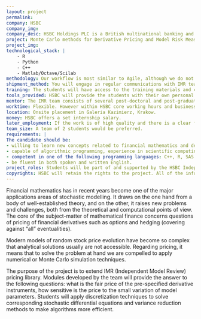 ```yaml
---
layout: project
permalink:
company: HSBC
company_img:
company_desc: HSBC Holdings PLC is a British multinational banking and financial services holding company. It has around 4,000 offices in 70 countries and territories across Africa, Asia, Oceania, Europe, North America and South America and over 200 000 employees.
project: Monte Carlo methods for Derivative Pricing and Model Risk Measurement
project_img:
technological_stack: |
    - R
    - Python
    - C++
    - Matlab/Octave/Scilab
methodology: Our workflow is most similar to Agile, although we do not follow very strictly.
shipment_method: You will engage in regular communications with IMR team coordinator.
training: The students will have access to the training materials and combined expertise. Any training programs run during the course of the internship will also be available to the students. IMR team will also provide trainings strictly related to the proposed project.
tools_provided: HSBC will provide the students with their own personal computers during the internship, as well as the necessary software.
mentor: The IMR team consists of several post-doctoral and post-graduate staff that will be available to support the students.
worktime: Flexible. However within HSBC core working hours and business needs.
location: Onsite placement in Galeria Kazimierz, Krakow. 
money: HSBC offers a set internship salary.
later_employment: If the work is of high quality and there is a clear fit with the team, an offer of employment may be made.
team_size: A team of 2 students would be preferred.
requirements: |
The candidate should be:
- willing to learn new concepts related to financial mathematics and derivative pricing,
- capable of algorithmic programming, experience in scientific computing is a plus,
- competent in one of the following programming languages: C++, R, SAS or Python, Matlab/Octave/Scilab
- be fluent in both spoken and written English.
project_roles: Students will be part of and supported by the HSBC Independent Model Review team. Students may take different roles depending on capabilities.
copyrights: HSBC will retain the rights to the project. All of the information the students will have access to will be restricted and confidential and will not be made publically available during or after the project. 
---
```

Financial mathematics has in recent years become one of the major applications areas of stochastic modelling. It draws on the one hand from a body of well-established theory, and on the other, it raises new problems and challenges, both from the theoretical and computational points of view. The core of the subject-matter of mathematical finance concerns questions of pricing of financial derivatives such as options and hedging (covering against “all” eventualities). 

Modern models of random stock price evolution have become so complex that analytical solutions usually are not accessible. Regarding pricing, it means that to solve the problem at hand we are compelled to apply numerical or Monte Carlo simulation techniques. 

The purpose of the project is to extend IMR (Independent Model Review) pricing library. Modules developed by the team will provide the answer to the following questions: what is the fair price of the pre-specified derivative instruments, how sensitive is the price to the small variation of model parameters. Students will apply discretization techniques to solve corresponding stochastic differential equations and variance reduction methods to make algorithms more efficient.